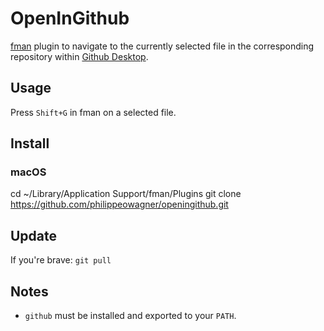 # OpenInGithub
[fman](https://fman.io) plugin to navigate to the currently selected file in the corresponding repository within [Github Desktop](https://desktop.github.com/).

## Usage
Press `Shift+G` in fman on a selected file.

## Install

### macOS
cd ~/Library/Application Support/fman/Plugins
git clone https://github.com/philippeowagner/openingithub.git

## Update
If you're brave: `git pull`

## Notes

* `github` must be installed and exported to your `PATH`.
